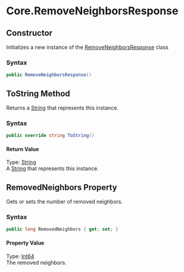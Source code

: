 # Core.RemoveNeighborsResponse
## Constructor 
 

Initializes a new instance of the <a href="T_Iota_Lib_CSharp_Api_Core_RemoveNeighborsResponse">RemoveNeighborsResponse</a> class



### Syntax


```cs
public RemoveNeighborsResponse()
```



## ToString Method 
 

Returns a <a href="http://msdn2.microsoft.com/en-us/library/s1wwdcbf" target="_blank">String</a> that represents this instance.



### Syntax


```cs
public override string ToString()
```


#### Return Value
Type: <a href="http://msdn2.microsoft.com/en-us/library/s1wwdcbf" target="_blank">String</a><br />A <a href="http://msdn2.microsoft.com/en-us/library/s1wwdcbf" target="_blank">String</a> that represents this instance.


## RemovedNeighbors Property 
 

Gets or sets the number of removed neighbors.



### Syntax


```cs
public long RemovedNeighbors { get; set; }
```


#### Property Value
Type: <a href="http://msdn2.microsoft.com/en-us/library/6yy583ek" target="_blank">Int64</a><br />The removed neighbors.


